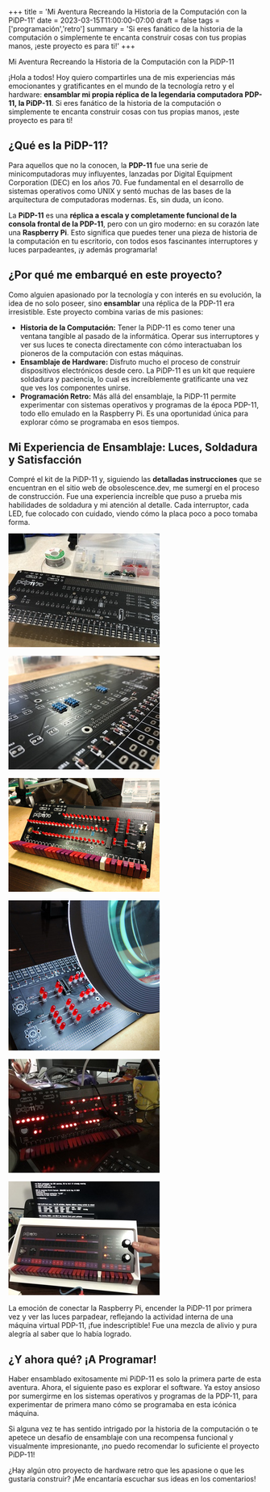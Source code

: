 +++
title = 'Mi Aventura Recreando la Historia de la Computación con la PiDP-11'
date = 2023-03-15T11:00:00-07:00
draft = false
tags = ['programación','retro']
summary = 'Si eres fanático de la historia de la computación o simplemente te encanta construir cosas con tus propias manos, ¡este proyecto es para ti!'
+++

Mi Aventura Recreando la Historia de la Computación con la PiDP-11

¡Hola a todos! Hoy quiero compartirles una de mis experiencias más emocionantes y gratificantes en el mundo de la tecnología retro y el hardware: **ensamblar mi propia réplica de la legendaria computadora PDP-11, la PiDP-11**. Si eres fanático de la historia de la computación o simplemente te encanta construir cosas con tus propias manos, ¡este proyecto es para ti!

## ¿Qué es la PiDP-11?

Para aquellos que no la conocen, la **PDP-11** fue una serie de minicomputadoras muy influyentes, lanzadas por Digital Equipment Corporation (DEC) en los años 70. Fue fundamental en el desarrollo de sistemas operativos como UNIX y sentó muchas de las bases de la arquitectura de computadoras modernas. Es, sin duda, un ícono.

La **PiDP-11** es una **réplica a escala y completamente funcional de la consola frontal de la PDP-11**, pero con un giro moderno: en su corazón late una **Raspberry Pi**. Esto significa que puedes tener una pieza de historia de la computación en tu escritorio, con todos esos fascinantes interruptores y luces parpadeantes, ¡y además programarla!

## ¿Por qué me embarqué en este proyecto?

Como alguien apasionado por la tecnología y con interés en su evolución, la idea de no solo poseer, sino **ensamblar** una réplica de la PDP-11 era irresistible. Este proyecto combina varias de mis pasiones:

* **Historia de la Computación:** Tener la PiDP-11 es como tener una ventana tangible al pasado de la informática. Operar sus interruptores y ver sus luces te conecta directamente con cómo interactuaban los pioneros de la computación con estas máquinas.
* **Ensamblaje de Hardware:** Disfruto mucho el proceso de construir dispositivos electrónicos desde cero. La PiDP-11 es un kit que requiere soldadura y paciencia, lo cual es increíblemente gratificante una vez que ves los componentes unirse.
* **Programación Retro:** Más allá del ensamblaje, la PiDP-11 permite experimentar con sistemas operativos y programas de la época PDP-11, todo ello emulado en la Raspberry Pi. Es una oportunidad única para explorar cómo se programaba en esos tiempos.

## Mi Experiencia de Ensamblaje: Luces, Soldadura y Satisfacción

Compré el kit de la PiDP-11 y, siguiendo las **detalladas instrucciones** que se encuentran en el sitio web de obsolescence.dev, me sumergí en el proceso de construcción. Fue una experiencia increíble que puso a prueba mis habilidades de soldadura y mi atención al detalle. Cada interruptor, cada LED, fue colocado con cuidado, viendo cómo la placa poco a poco tomaba forma.

<div class="container">
  <div class="row row-cols-1 row-cols-sm-2 row-cols-md-3 g-3">
    <div class="col">
      <div class="card shadow-sm">

[![IMAGEN](IMG_0975.JPEG_thumb.jpeg)](IMG_0975.JPEG)
      </div>
    </div>
    <div class="col">
      <div class="card shadow-sm">

[![IMAGEN](IMG_0979.JPEG_thumb.jpeg)](IMG_0979.JPEG)
      </div>
    </div>
    <div class="col">
      <div class="card shadow-sm">

[![IMAGEN](IMG_001.JPEG_thumb.jpeg)](IMG_001.JPEG)
      </div>
    </div>
    <div class="col">
      <div class="card shadow-sm">

[![IMAGEN](IMG_002.JPEG_thumb.jpeg)](IMG_002.JPEG)
      </div>
    </div>
    <div class="col">
      <div class="card shadow-sm">

[![IMAGEN](IMG_1035.JPEG_thumb.jpeg)](IMG_1035.JPEG)
      </div>
    </div>
  <div class="col">
      <div class="card shadow-sm">

[![IMAGEN](IMG_1061.JPEG_thumb.jpeg)](IMG_1061.JPEG)
      </div>
    </div>
  </div>
</div>

La emoción de conectar la Raspberry Pi, encender la PiDP-11 por primera vez y ver las luces parpadear, reflejando la actividad interna de una máquina virtual PDP-11, ¡fue indescriptible! Fue una mezcla de alivio y pura alegría al saber que lo había logrado.

## ¿Y ahora qué? ¡A Programar!

Haber ensamblado exitosamente mi PiDP-11 es solo la primera parte de esta aventura. Ahora, el siguiente paso es explorar el software. Ya estoy ansioso por sumergirme en los sistemas operativos y programas de la PDP-11, para experimentar de primera mano cómo se programaba en esta icónica máquina.

Si alguna vez te has sentido intrigado por la historia de la computación o te apetece un desafío de ensamblaje con una recompensa funcional y visualmente impresionante, ¡no puedo recomendar lo suficiente el proyecto PiDP-11!

¿Hay algún otro proyecto de hardware retro que les apasione o que les gustaría construir? ¡Me encantaría escuchar sus ideas en los comentarios!
